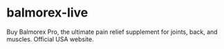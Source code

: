 # balmorex-live
Buy Balmorex Pro, the ultimate pain relief supplement for joints, back, and muscles. Official USA website.
